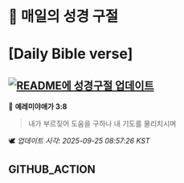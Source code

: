 # 🙏 매일의 성경 구절
# [Daily Bible verse]
## [![README에 성경구절 업데이트](https://github.com/DONGSUKA/first_test/actions/workflows/update-readme-bible.yml/badge.svg)](https://github.com/DONGSUKA/first_test/actions/workflows/update-readme-bible.yml)
<!-- START_BIBLE_VERSE -->
📖 **예레미야애가 3:8**
> 내가 부르짖어 도움을 구하나 내 기도를 물리치시며

🕊️ _업데이트 시각: 2025-09-25 08:57:26 KST_
  <!-- END_BIBLE_VERSE -->
## GITHUB_ACTION
